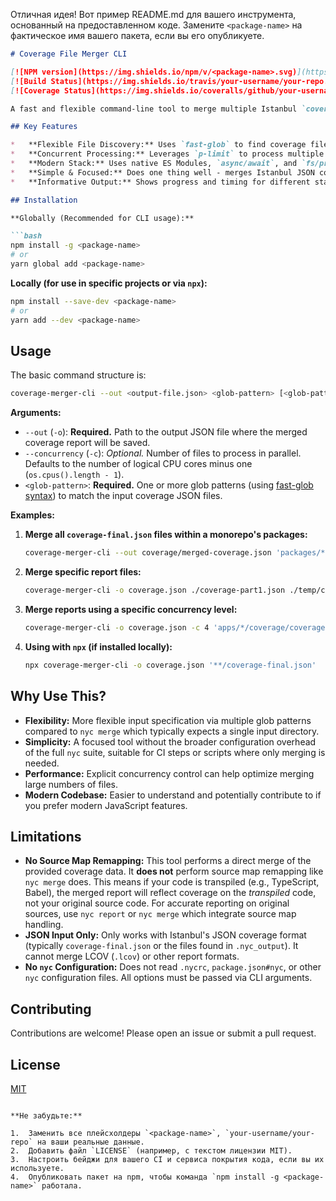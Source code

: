 Отличная идея! Вот пример README.md для вашего инструмента, основанный на предоставленном коде. Замените `<package-name>` на фактическое имя вашего пакета, если вы его опубликуете.

```markdown
# Coverage File Merger CLI

[![NPM version](https://img.shields.io/npm/v/<package-name>.svg)](https://npmjs.org/package/<package-name>)
[![Build Status](https://img.shields.io/travis/your-username/your-repo.svg)](https://travis-ci.org/your-username/your-repo) <!-- Замените на ваш CI -->
[![Coverage Status](https://img.shields.io/coveralls/github/your-username/your-repo.svg)](https://coveralls.io/github/your-username/your-repo) <!-- Замените на ваш сервис покрытия -->

A fast and flexible command-line tool to merge multiple Istanbul `coverage-final.json` (or similar JSON format) files into a single report. Built with modern JavaScript (ESM, async/await) for performance and maintainability.

## Key Features

*   **Flexible File Discovery:** Uses `fast-glob` to find coverage files based on powerful glob patterns.
*   **Concurrent Processing:** Leverages `p-limit` to process multiple files in parallel, speeding up the merge process on multi-core systems. Configurable concurrency.
*   **Modern Stack:** Uses native ES Modules, `async/await`, and `fs/promises`.
*   **Simple & Focused:** Does one thing well - merges Istanbul JSON coverage data.
*   **Informative Output:** Shows progress and timing for different stages (search, merge, write).

## Installation

**Globally (Recommended for CLI usage):**

```bash
npm install -g <package-name>
# or
yarn global add <package-name>
```

**Locally (for use in specific projects or via `npx`):**

```bash
npm install --save-dev <package-name>
# or
yarn add --dev <package-name>
```

## Usage

The basic command structure is:

```bash
coverage-merger-cli --out <output-file.json> <glob-pattern> [<glob-pattern>...]
```

**Arguments:**

*   `--out` (`-o`): **Required.** Path to the output JSON file where the merged coverage report will be saved.
*   `--concurrency` (`-c`): *Optional.* Number of files to process in parallel. Defaults to the number of logical CPU cores minus one (`os.cpus().length - 1`).
*   `<glob-pattern>`: **Required.** One or more glob patterns (using [fast-glob syntax](https://github.com/mrmlnc/fast-glob#pattern-syntax)) to match the input coverage JSON files.

**Examples:**

1.  **Merge all `coverage-final.json` files within a monorepo's packages:**

    ```bash
    coverage-merger-cli --out coverage/merged-coverage.json 'packages/**/coverage/coverage-final.json'
    ```

2.  **Merge specific report files:**

    ```bash
    coverage-merger-cli -o coverage.json ./coverage-part1.json ./temp/coverage-part2.json
    ```

3.  **Merge reports using a specific concurrency level:**

    ```bash
    coverage-merger-cli -o coverage.json -c 4 'apps/*/coverage/coverage-final.json' 'libs/*/coverage/coverage-final.json'
    ```

4.  **Using with `npx` (if installed locally):**

    ```bash
    npx coverage-merger-cli -o coverage.json '**/coverage-final.json'
    ```

## Why Use This?

*   **Flexibility:** More flexible input specification via multiple glob patterns compared to `nyc merge` which typically expects a single input directory.
*   **Simplicity:** A focused tool without the broader configuration overhead of the full `nyc` suite, suitable for CI steps or scripts where only merging is needed.
*   **Performance:** Explicit concurrency control can help optimize merging large numbers of files.
*   **Modern Codebase:** Easier to understand and potentially contribute to if you prefer modern JavaScript features.

## Limitations

*   **No Source Map Remapping:** This tool performs a direct merge of the provided coverage data. It **does not** perform source map remapping like `nyc merge` does. This means if your code is transpiled (e.g., TypeScript, Babel), the merged report will reflect coverage on the *transpiled* code, not your original source code. For accurate reporting on original sources, use `nyc report` or `nyc merge` which integrate source map handling.
*   **JSON Input Only:** Only works with Istanbul's JSON coverage format (typically `coverage-final.json` or the files found in `.nyc_output`). It cannot merge LCOV (`.lcov`) or other report formats.
*   **No `nyc` Configuration:** Does not read `.nycrc`, `package.json#nyc`, or other `nyc` configuration files. All options must be passed via CLI arguments.

## Contributing

Contributions are welcome! Please open an issue or submit a pull request.

## License

[MIT](./LICENSE) <!-- Убедитесь, что у вас есть файл LICENSE -->
```

**Не забудьте:**

1.  Заменить все плейсхолдеры `<package-name>`, `your-username/your-repo` на ваши реальные данные.
2.  Добавить файл `LICENSE` (например, с текстом лицензии MIT).
3.  Настроить бейджи для вашего CI и сервиса покрытия кода, если вы их используете.
4.  Опубликовать пакет на npm, чтобы команда `npm install -g <package-name>` работала.